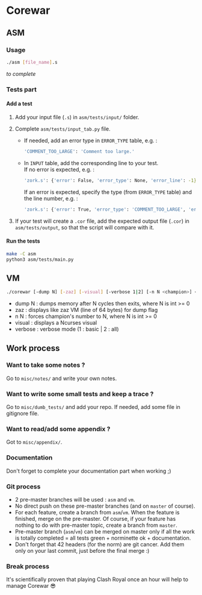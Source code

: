 # Corewar

## ASM
### Usage
```bash
./asm [file_name].s
```
_to complete_
### Tests part
#### Add a test
1) Add your input file (`.s`) in `asm/tests/input/` folder.
2) Complete `asm/tests/input_tab.py` file.
   * If needed, add an error type in `ERROR_TYPE` table, e.g. :
     ```bash
     'COMMENT_TOO_LARGE': 'Comment too large.'
     ```
   * In `INPUT` table, add the corresponding line to your test.  
     If no error is expected, e.g. :
     ```bash
     'zork.s': {'error': False, 'error_type': None, 'error_line': -1}
     ```  
     If an error is expected, specify the type (from `ERROR_TYPE` table) and the line number, e.g. :
     ```bash
     'zork.s': {'error': True, 'error_type': 'COMMENT_TOO_LARGE', 'error_line': 2}
     ```

3) If your test will create a `.cor` file, add the expected output file (`.cor`) in `asm/tests/output`, so that the script will compare with it.

#### Run the tests
``` bash
make -C asm
python3 asm/tests/main.py
```
## VM

```bash
./corewar [-dump N] [-zaz] [-visual] [-verbose 1|2] [-n N <champion>] <champion> ...
```
- dump N : dumps memory after N cycles then exits, where N is int >= 0
- zaz : displays like zaz VM (line of 64 bytes) for dump flag
- n N : forces champion's number to N, where N is int >= 0
- visual : displays a Ncurses visual
- verbose : verbose mode (1 : basic | 2 : all)

## Work process

### Want to take some notes ?
Go to `misc/notes/` and write your own notes.

### Want to write some small tests and keep a trace ?
Go to `misc/dumb_tests/` and add your repo.
If needed, add some file in gitignore file.

### Want to read/add some appendix ?
Got to `misc/appendix/`.

### Documentation
Don't forget to complete your documentation part when working ;)

### Git process

- 2 pre-master branches will be used : `asm` and `vm`.
- No direct push on these pre-master branches (and on `master` of course).
- For each feature, create a branch from `asm`/`vm`. When the feature is finished, merge on the pre-master. Of course, if your feature has nothing to do with pre-master topic, create a branch from `master`.
- Pre-master branch (`asm`/`vm`) can be merged on master only if all the work is totally completed = all tests green + norminette ok + documentation.
- Don't forget that 42 headers (for the norm) are git cancer. Add them only on your last commit, just before the final merge :)

### Break process
It's scientifically proven that playing Clash Royal once an hour will help to manage Corewar 😎
